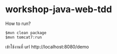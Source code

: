 # workshop-java-web-tdd 

How to run?

```
$mvn clean package
$mvn tomcat7:run
```

เข้าใช้งานที่ url http://localhost:8080/demo




